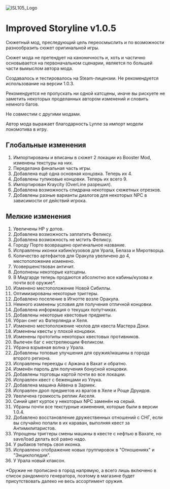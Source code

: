 ![ISL105_Logo](https://i.imgur.com/hiAPYdV.png)
# Improved Storyline v1.0.5

Сюжетный мод, преследующий цель переосмыслить и по возможности разнообразить сюжет оригинальной игры.

Сюжет мода не претендует на каноничность и, хоть и частично основывается на первоначальном сценарии, является по большей части вымыслом автора мода.

Создавалось и тестировалось на Steam-лицензии. Не рекомендуется использование на версии 1.0.3.

Рекомендуется не пропускать ни одной катсцены, иначе вы рискуете не заметить некоторых проделанных автором изменений и словить немного багов.

Не совместим с другими модами.

Автор мода выражает благодарность Lynne за импорт модели локомотива в игру.

## Глобальные изменения

1. Импортированы и вписаны в сюжет 2 локации из Booster Mod, изменены текстуры на них.
2. Переделана финальная часть игры.
3. Добавлена ещё одна основная концовка. Теперь их 4.
4. Добавлены тупиковые концовки. Теперь их всего 9.
5. Импортирован Kraycity (OverLine разрешил).
6. Добавлена возможность спидрана некоторых сюжетных отрезков.
7. Добавлены разные варианты диалогов для некоторых NPC в зависимости от действий игрока.

## Мелкие изменения

1. Увеличены HP у дотов.
2. Добавлена возможность заплатить Феликсу.
3. Добавлена возможность не мстить Феликсу.
4. Городу Порто возвращено оригинальное название.
5. Исправлены иконки кабин/кузовов для Урала, Белаза и Миротворца.
6. Количество артефактов для Оракула увеличено до 4, местоположение изменено.
7. Усовершенствован античит.
8. Дополнены некоторые катсцены.
9. В Мидгарде теперь продаются абсолютно все кабины/кузова и почти всё оружие*.
10. Изменено местоположение Новой Сибиллы.
11. Оптимизированы некоторые триггеры.
12. Добавлено поселение в Игнотте возле Оракула.
13. Немного изменены условия для получения отличной концовки.
14. Добавлена информация о текущих попутчиках.
15. Добавлены некоторые квестовые предметы.
16. Убран снег из Фатерлянда и Хеля.
17. Изменено местоположение чехлов для квеста Мастера Доки.
18. Изменены квесты у плохой концовки.
19. Изменены прототипы некоторых квестовых противников.
20. Вылечен баг с нестреляющим Феликсом.
21. Убрана взрывная волна у Урала.
22. Добавлены топовые улучшения для оружия/машины в города второго региона.
23. Исправлены переезды с Аржана в Вахат и обратно.
24. Изменён пароль для получения бонусной концовки.
25. Добавлены торговцы картой почти во все локации.
26. Исправлен квест с беженцами из Улука.
27. Добавлена машина Айвена в Зармек.
28. Исправлен дроп предметов из врагов в Хеле и Роще Друидов.
29. Увеличена громкость реплик Акселя.
30. Синий цвет курток у некоторых NPC заменён на серый.
31. Убраны почти все текстурные изменения, которые были в версии 1.0.4.
32. Добавлено восстановление дружественных отношений с СНГ, если вы случайно попали в их караван, выполняя квест за Антимилитаристов.
33. Упрощены триггеры смены машины в квесте с нефтью в Вахате, но save/load делать всё равно надо.
34. У рыбаков теперь своя иконка.
35. Исправлено отображение новых группировок в "Отношениях" и "Энциклопедии".
36. У Урала новый клаксон.

*Оружие не прописано в город напрямую, а всего лишь включено в список рандомного генератора, поэтому в магазине будет присутствовать далеко не весь ассортимент оружия.